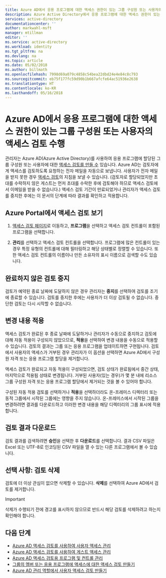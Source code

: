 ```yaml
---
title: Azure AD에서 응용 프로그램에 대한 액세스 권한이 있는 그룹 구성원 또는 사용자의 액세스 검토 수행 | Microsoft Docs
description: Azure Active Directory에서 응용 프로그램에 대한 액세스 권한이 있는 그룹 구성원 또는 사용자의 액세스 검토를 수행하는 방법을 알아봅니다.
services: active-directory
documentationcenter: ''
author: markwahl-msft
manager: mtillman
editor: ''
ms.service: active-directory
ms.workload: identity
ms.tgt_pltfrm: na
ms.devlang: na
ms.topic: article
ms.date: 05/02/2018
ms.author: billmath
ms.openlocfilehash: 7998d69a079c4858c54bea22dbd24e4e84c8c793
ms.sourcegitcommit: eb75f177fc59d90b1b667afcfe64ac51936e2638
ms.translationtype: HT
ms.contentlocale: ko-KR
ms.lasthandoff: 05/16/2018
---
```

# <a name="complete-an-access-review-of-members-of-a-group-or-users-access-to-an-application-in-azure-ad"></a>Azure AD에서 응용 프로그램에 대한 액세스 권한이 있는 그룹 구성원 또는 사용자의 액세스 검토 수행

관리자는 Azure AD(Azure Active Directory)를 사용하여 응용 프로그램에 할당된 그룹 구성원 또는 사용자에 대한 [액세스 검토를 만들 수](active-directory-azure-ad-controls-create-access-review.md) 있습니다. Azure AD는 검토자에게 액세스를 검토하도록 요청하는 전자 메일을 자동으로 보냅니다. 사용자가 전자 메일을 받지 못한 경우 [액세스 검토](active-directory-azure-ad-controls-perform-access-review.md)의 지침을 보낼 수 있습니다. (검토자로 할당되었지만 초대를 수락하지 않은 게스트는 먼저 초대를 수락한 후에 검토해야 하므로 액세스 검토에서 이메일을 받을 수 없습니다.) 액세스 검토 기간이 만료되었거나 관리자가 액세스 검토를 중지한 후에는 이 문서의 단계에 따라 결과를 확인하고 적용합니다.

## <a name="view-an-access-review-in-the-azure-portal"></a>Azure Portal에서 액세스 검토 보기

1. [액세스 검토 페이지](https://portal.azure.com/#blade/Microsoft_AAD_ERM/DashboardBlade/)로 이동하고, **프로그램**을 선택하고 액세스 검토 컨트롤이 포함된 프로그램을 선택합니다.

2. **관리**를 선택하고 액세스 검토 컨트롤을 선택합니다. 프로그램에 많은 컨트롤이 있는 경우 특정 유형의 컨트롤에 대해 필터링하고 해당 상태별로 정렬할 수 있습니다. 또한 액세스 검토 컨트롤의 이름이나 만든 소유자의 표시 이름으로 검색할 수도 있습니다. 

## <a name="stop-a-review-that-hasnt-finished"></a>완료하지 않은 검토 중지

검토가 예약된 종료 날짜에 도달하지 않은 경우 관리자는 **중지**를 선택하여 검토를 조기에 종료할 수 있습니다. 검토를 중지한 후에는 사용자가 더 이상 검토될 수 없습니다. 중단한 검토는 다시 시작할 수 없습니다.

## <a name="apply-the-changes"></a>변경 내용 적용 

액세스 검토가 완료된 후 종료 날짜에 도달하거나 관리자가 수동으로 중지하고 검토에 대해 자동 적용이 구성되지 않았으므로, **적용**을 선택하여 변경 내용을 수동으로 적용할 수 있습니다. 검토의 결과는 그룹 또는 응용 프로그램을 업데이트하면 구현됩니다. 검토에서 사용자의 액세스가 거부된 경우 관리자가 이 옵션을 선택하면 Azure AD에서 구성원 자격 또는 응용 프로그램 할당을 제거합니다. 

액세스 검토가 완료되고 자동 적용이 구성되었으면, 검토 상태가 완료됨에서 중간 상태, 마지막으로 적용됨 상태로 변경됩니다. 거부된 사용자(있는 경우)가 몇 분 내에 리소스 그룹 구성원 자격 또는 응용 프로그램 할당에서 제거되는 것을 볼 수 있어야 합니다.

구성된 자동 적용 검토를 선택하거나 **적용**을 선택하더라도 온-프레미스 디렉터리 또는 동적 그룹에서 시작된 그룹에는 영향을 주지 않습니다. 온-프레미스에서 시작된 그룹을 변경하려면 결과를 다운로드하고 이러한 변경 내용을 해당 디렉터리의 그룹 표시에 적용합니다.

## <a name="download-the-results-of-the-review"></a>검토 결과 다운로드

검토 결과를 검색하려면 **승인**을 선택한 후 **다운로드**를 선택합니다. 결과 CSV 파일은 Excel 또는 UTF-8로 인코딩된 CSV 파일을 열 수 있는 다른 프로그램에서 볼 수 있습니다.

## <a name="optional-delete-a-review"></a>선택 사항: 검토 삭제
검토에 더 이상 관심이 없으면 삭제할 수 있습니다. **삭제**를 선택하여 Azure AD에서 검토를 제거합니다.

> [!IMPORTANT]
> 삭제가 수행되기 전에 경고를 표시하지 않으므로 반드시 해당 검토를 삭제하려고 하는지 확인해야 합니다.
> 
> 

## <a name="next-steps"></a>다음 단계

- [Azure AD 액세스 검토를 사용하여 사용자 액세스 관리](active-directory-azure-ad-controls-manage-user-access-with-access-reviews.md)
- [Azure AD 액세스 검토를 사용하여 게스트 액세스 관리](active-directory-azure-ad-controls-manage-guest-access-with-access-reviews.md)
- [Azure AD 액세스 검토용 프로그램 및 컨트롤 관리](active-directory-azure-ad-controls-manage-programs-controls.md)
- [그룹의 멤버 또는 응용 프로그램에 액세스에 대한 액세스 검토 만들기](active-directory-azure-ad-controls-create-access-review.md)
- [Azure AD 관리 역할에서 사용자 액세스 검토 만들기](active-directory-privileged-identity-management-how-to-start-security-review.md)
